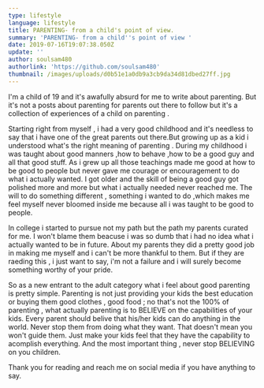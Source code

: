 ```yaml
---
type: lifestyle
language: lifestyle
title: PARENTING- from a child's point of view.
summary: 'PARENTING- from a child''s point of view '
date: 2019-07-16T19:07:38.050Z
update: ''
author: soulsam480
authorlink: 'https://github.com/soulsam480'
thumbnail: /images/uploads/d0b51e1a0db9a3cb9da34d81dbed27ff.jpg
---
```

I'm a child of 19 and it's awafully absurd for me to write about parenting. But it's not a posts about parenting for parents out there to follow but it's a collection of experiences of a child on parenting .





Starting right from myself , i had a very good childhood and it's needless to say that i have one of the great parents out there.But growing up as a kid i understood what's the right meaning of parenting . During my childhood i was taught about good manners ,how to behave ,how to be a good guy and all that good stuff. As i grew up all those teachings made me good at how to be good to people but never gave me courage or encouragement to do what i actually wanted. I got older and the skill of being a good guy got polished more and more but what i actually needed never reached me. The will to do something different , something i wanted to do ,which makes me feel myself never bloomed inside me because all i was taught to be good to people.





In college i started to pursue not my path but the path my parents curated for me. I won't blame them beacuse i was so dumb that i had no idea what i actually wanted to be in future. About my parents they did a pretty good job in making me myself and i can't be more thankful to them. But if they are raeding this , i just want to say, i'm not a failure and i will surely become something worthy of your pride.





So as a new entrant to the adult category what i feel about good parenting is pretty simple. Parenting is not just providing your kids the best education or buying them good clothes , good food ; no that's not the 100% of parenting , what actually parenting is to BELIEVE on the capabilities of your kids. Every parent should belive that his/her kids can do anything in the world. Never stop them from doing what they want. That doesn't mean you won't guide them. Just make your kids feel that they have the capability to acomplish everything. And the most important thing , never stop BELIEVING on you children.





Thank you for reading and reach me on social media if you have anything to say.
